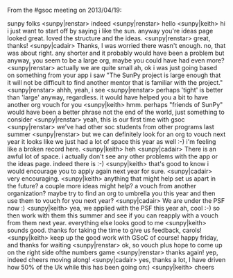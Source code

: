 From the #gsoc meeting on 2013/04/19:

<carols> sunpy folks
<sunpy|renstar> indeed
<sunpy|renstar> hello
<sunpy|keith> hi
<carols> i just want to start off by saying i like the sun.
<carols> anyway
<carols> you're ideas page looked great.
<carols> loved the structure and the ideas.
<sunpy|renstar> great, thanks!
<sunpy|cadair> Thanks, I was worried there wasn't enough.
<carols> no, that was about right.
<carols> any shorter and it probably would have been a problem
<carols> but anyway, you seem to be a large org, maybe you could have had even more?
<sunpy|renstar> actually we are quite small
<carols> ah, ok
<carols> i was just going based on something from your app i saw
<carols> "The SunPy project is large enough that it will not be difficult to find another mentor that is familiar with the project."
<sunpy|renstar> ahhh, yeah, i see
<sunpy|renstar> perhaps 'tight' is better than 'large'
<carols> anyway, regardless. it would have helped you a bit to have another org vouch for you
<sunpy|keith> hmm. perhaps "friends of SunPy" would have been a better phrase
<carols> not the end of the world, just something to consider
<sunpy|renstar> yeah, this is our first time with gsoc
<sunpy|renstar> we've had other soc students from other programs last summer
<sunpy|renstar> but we can definitely look for an org to vouch next year
<carols> it looks like we just had a lot of space this year as well :-)
<carols> i'm feeling like a broken record here.
<sunpy|keith> heh
<sunpy|cadair> There is an awful lot of space.
<carols> i actually don't see any other problems with the app or the ideas page.
<carols> indeed there is :-)
<sunpy|keith> that's good to know
<carols> i would encourage you to apply again next year for sure.
<sunpy|cadair> very encouraging.
<sunpy|keith> anything that might help set us apart in the future?
<carols> a couple more ideas might help?
<carols> a vouch from another organization?
<carols> maybe try to find an org to umbrella you this year and then use them to vouch for you next year?
<sunpy|cadair> We are under the PSF now :)
<sunpy|keith> yea, we applied with the PSF this year
<carols> ah, cool :-)
<carols> so then work with them this summer and see if you can reapply with a vouch from them next year.
<carols> everything else looks good to me
<sunpy|keith> sounds good. thanks for taking the time to give us feedback, carols!
<sunpy|keith> keep up the good work with GSoC
<carols> of course!
<carols> happy friday, and thanks for waiting
<sunpy|renstar> ok, so vouch plus hope to come up on the right side ofthe numbers game
<sunpy|renstar> thanks again!
<carols> yep, indeed
<carols> cheers
<carols> moving along!
<sunpy|cadair> yes, thanks a lot, I have driven how 50% of the Uk while this has been going on:)
<sunpy|keith> cheers